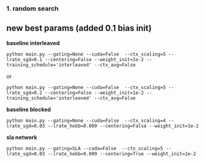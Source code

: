 
### 1. random search
<!-- - parallel processing toolbox for HP search (ray tune) -->
<!-- https://docs.ray.io/en/master/tune/examples/tune_basic_example.html
https://docs.ray.io/en/master/ray-overview/index.html
https://docs.ray.io/en/master/tune/api_docs/schedulers.html

https://docs.ray.io/en/master/tune/tutorials/tune-tutorial.html
https://docs.ray.io/en/master/tune/tutorials/tune-pytorch-cifar.html -->

<!-- **Baseline:**

```
- blocked: python main.py --gating=None --cuda=False  --ctx_scaling=8 --lrate_sgd=0.01 --centering=False --weight_init=1e-3
- interleaved: python main.py --gating=None --cuda=False  --ctx_scaling=8 --lrate_sgd=0.1 --centering=False --weight_init=1e-3 --training_schedule='interleaved' --ctx_avg=False
```

**Gated Network, Blocked:**  

```
python main.py --gating=manual --cuda=True  --ctx_scaling=1 --lrate_sgd=0.01 --centering=False --weight_init=1e-2
```

**SLA Network, Blocked:**  

```
- blocked sla, -rew:  python main.py --gating=SLA --cuda=False  --ctx_scaling=2 --lrate_sgd=0.03 --lrate_hebb=0.03 --centering=True --weight_init=1e-3
(if only centering and scaling >>2, prepartitioning sufficient)
``` -->

## new best params (added 0.1 bias init)

**baseline interleaved**  

```
python main.py --gating=None --cuda=False  --ctx_scaling=5 --lrate_sgd=0.1 --centering=False --weight_init=1e-2 --training_schedule='interleaved' --ctx_avg=False
```
or 
```
python main.py --gating=None --cuda=False  --ctx_scaling=5 --lrate_sgd=0.2 --centering=False --weight_init=1e-2 --training_schedule='interleaved' --ctx_avg=False
``` 


**baseline blocked**

<!-- ```
python main.py --gating=None --cuda=False  --ctx_scaling=5 --lrate_sgd=0.1 --centering=False --weight_init=1e-2  --ctx_avg=False
```
or  -->
``` 
python main.py --gating=None --cuda=False  --ctx_scaling=4 --lrate_sgd=0.03 --lrate_hebb=0.009 --centering=False --weight_init=1e-2
```

**sla network**  
```
python main.py --gating=SLA --cuda=False  --ctx_scaling=5 --lrate_sgd=0.03 --lrate_hebb=0.009 --centering=True --weight_init=1e-2
```